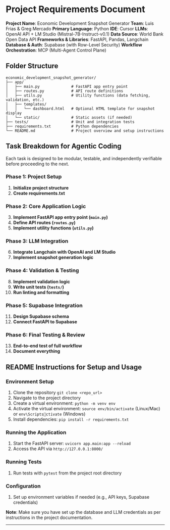 
# Project Requirements Document
**Project Name**: Economic Development Snapshot Generator
**Team**: Luis Frias & Greg Mercado
**Primary Language**: Python
**IDE**: Cursor
**LLMs**: OpenAI API + LM Studio (Mistral-7B-Instruct-v0.1)
**Data Source**: World Bank Open Data API
**Frameworks & Libraries**: FastAPI, Pandas, Langchain
**Database & Auth**: Supabase (with Row-Level Security)
**Workflow Orchestration**: MCP (Multi-Agent Control Plane)

## Folder Structure
```
economic_development_snapshot_generator/
├── app/
│   ├── main.py              # FastAPI app entry point
│   ├── routes.py            # API route definitions
│   ├── utils.py             # Utility functions (data fetching, validation, etc.)
│   ├── templates/
│   │   └── dashboard.html   # Optional HTML template for snapshot display
│   └── static/              # Static assets (if needed)
├── tests/                   # Unit and integration tests
├── requirements.txt         # Python dependencies
└── README.md                # Project overview and setup instructions
```

## Task Breakdown for Agentic Coding

Each task is designed to be modular, testable, and independently verifiable before proceeding to the next.

### Phase 1: Project Setup
1. **Initialize project structure**
2. **Create requirements.txt**

### Phase 2: Core Application Logic
3. **Implement FastAPI app entry point (`main.py`)**
4. **Define API routes (`routes.py`)**
5. **Implement utility functions (`utils.py`)**

### Phase 3: LLM Integration
6. **Integrate Langchain with OpenAI and LM Studio**
7. **Implement snapshot generation logic**

### Phase 4: Validation & Testing
8. **Implement validation logic**
9. **Write unit tests (`tests/`)**
10. **Run linting and formatting**

### Phase 5: Supabase Integration
11. **Design Supabase schema**
12. **Connect FastAPI to Supabase**

### Phase 6: Final Testing & Review
13. **End-to-end test of full workflow**
14. **Document everything**

## README Instructions for Setup and Usage

### Environment Setup
1. Clone the repository `git clone <repo_url>`
2. Navigate to the project directory
3. Create a virtual environment: `python -m venv env`
4. Activate the virtual environment: `source env/bin/activate` (Linux/Mac) or `env\Scriptsctivate` (Windows)
5. Install dependencies: `pip install -r requirements.txt`

### Running the Application
1. Start the FastAPI server: `uvicorn app.main:app --reload`
2. Access the API via `http://127.0.0.1:8000/`

### Running Tests
1. Run tests with `pytest` from the project root directory

### Configuration
1. Set up environment variables if needed (e.g., API keys, Supabase credentials)

**Note**: Make sure you have set up the database and LLM credentials as per instructions in the project documentation.

---
